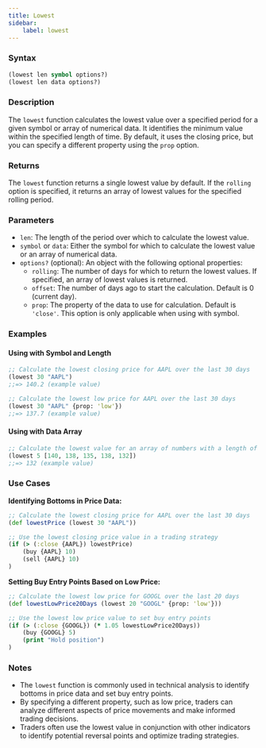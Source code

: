 ```yaml
---
title: Lowest
sidebar:
    label: lowest
---
```


### Syntax

```clojure
(lowest len symbol options?)
(lowest len data options?)
```

### Description

The `lowest` function calculates the lowest value over a specified period for a given symbol or array of numerical data. It identifies the minimum value within the specified length of time. By default, it uses the closing price, but you can specify a different property using the `prop` option.

### Returns

The `lowest` function returns a single lowest value by default. If the `rolling` option is specified, it returns an array of lowest values for the specified rolling period.

### Parameters

- `len`: The length of the period over which to calculate the lowest value.
- `symbol` or `data`: Either the symbol for which to calculate the lowest value or an array of numerical data.
- `options?` (optional): An object with the following optional properties:
  - `rolling`: The number of days for which to return the lowest values. If specified, an array of lowest values is returned.
  - `offset`: The number of days ago to start the calculation. Default is 0 (current day).
  - `prop`: The property of the data to use for calculation. Default is `'close'`. This option is only applicable when using with symbol.

### Examples

#### Using with Symbol and Length

```clojure
;; Calculate the lowest closing price for AAPL over the last 30 days
(lowest 30 "AAPL")
;;=> 140.2 (example value)

;; Calculate the lowest low price for AAPL over the last 30 days
(lowest 30 "AAPL" {prop: 'low'})
;;=> 137.7 (example value)
```

#### Using with Data Array

```clojure
;; Calculate the lowest value for an array of numbers with a length of 5 (data is the last 5 days)
(lowest 5 [140, 138, 135, 138, 132])
;;=> 132 (example value)
```

### Use Cases

**Identifying Bottoms in Price Data:**
```clojure
;; Calculate the lowest closing price for AAPL over the last 30 days
(def lowestPrice (lowest 30 "AAPL"))

;; Use the lowest closing price value in a trading strategy
(if (> (:close {AAPL}) lowestPrice)
    (buy {AAPL} 10)
    (sell {AAPL} 10)
)
```

**Setting Buy Entry Points Based on Low Price:**
```clojure
;; Calculate the lowest low price for GOOGL over the last 20 days
(def lowestLowPrice20Days (lowest 20 "GOOGL" {prop: 'low'}))

;; Use the lowest low price value to set buy entry points
(if (> (:close {GOOGL}) (* 1.05 lowestLowPrice20Days))
    (buy {GOOGL} 5)
    (print "Hold position")
)
```

### Notes
- The `lowest` function is commonly used in technical analysis to identify bottoms in price data and set buy entry points.
- By specifying a different property, such as low price, traders can analyze different aspects of price movements and make informed trading decisions.
- Traders often use the lowest value in conjunction with other indicators to identify potential reversal points and optimize trading strategies.
